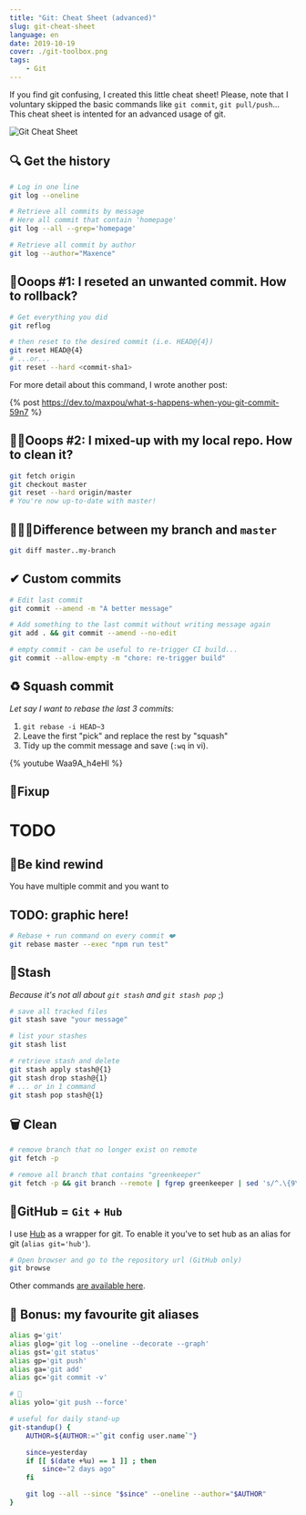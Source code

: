 ```yaml
---
title: "Git: Cheat Sheet (advanced)"
slug: git-cheat-sheet
language: en
date: 2019-10-19
cover: ./git-toolbox.png
tags: 
    - Git
---
```


If you find git confusing, I created this little cheat sheet! Please, note that I voluntary skipped the basic commands like `git commit`, `git pull/push`... This cheat sheet is intented for an advanced usage of git.

![Git Cheat Sheet](https://thepracticaldev.s3.amazonaws.com/i/ipejw88vw13j8rji8xjv.png)


## 🔍 Get the history

```bash
# Log in one line
git log --oneline

# Retrieve all commits by message
# Here all commit that contain 'homepage'
git log --all --grep='homepage'

# Retrieve all commit by author
git log --author="Maxence"
```

## 🙈Ooops #1: I reseted an unwanted commit. How to rollback?

```bash
# Get everything you did
git reflog

# then reset to the desired commit (i.e. HEAD@{4})
git reset HEAD@{4}
# ...or...
git reset --hard <commit-sha1>
```

For more detail about this command, I wrote another post:

{% post https://dev.to/maxpou/what-s-happens-when-you-git-commit-59n7 %}


## 🤦‍♀️Ooops #2: I mixed-up with my local repo. How to clean it?

```bash
git fetch origin
git checkout master
git reset --hard origin/master
# You're now up-to-date with master!
```

## 🕵🏻‍♂️Difference between my branch and `master`

```bash
git diff master..my-branch
```

## ✔ Custom commits

```bash
# Edit last commit
git commit --amend -m "A better message"

# Add something to the last commit without writing message again
git add . && git commit --amend --no-edit

# empty commit - can be useful to re-trigger CI build...
git commit --allow-empty -m "chore: re-trigger build"
```

## ♻️ Squash commit

*Let say I want to rebase the last 3 commits:*

1. `git rebase -i HEAD~3`
2. Leave the first "pick" and replace the rest by "squash"
3. Tidy up the commit message and save (`:wq` in vi).

{% youtube Waa9A_h4eHI %}


## 🎯Fixup

# TODO


## 📼Be kind rewind

You have multiple commit and you want to  

## TODO: graphic here!

```bash
# Rebase + run command on every commit ❤️
git rebase master --exec "npm run test"
```


## 🦋Stash

*Because it's not all about `git stash` and `git stash pop`* ;)

```bash
# save all tracked files
git stash save "your message"

# list your stashes
git stash list

# retrieve stash and delete
git stash apply stash@{1}
git stash drop stash@{1}
# ... or in 1 command
git stash pop stash@{1}
```

## 🗑 Clean

```bash
# remove branch that no longer exist on remote
git fetch -p

# remove all branch that contains "greenkeeper"
git fetch -p && git branch --remote | fgrep greenkeeper | sed 's/^.\{9\}//' | xargs git push origin --delete
```

## 🐙GitHub = `Git` + `Hub`

I use [Hub](https://github.com/github/hub) as a wrapper for git. To enable it you've to set hub as an alias for git (`alias git='hub'`).

```bash
# Open browser and go to the repository url (GitHub only)
git browse
```

Other commands [are available here](https://hub.github.com/hub.1.html).

## 🦄 Bonus: my favourite git aliases

```bash
alias g='git'
alias glog='git log --oneline --decorate --graph'
alias gst='git status'
alias gp='git push'
alias ga='git add'
alias gc='git commit -v'

# 🤘
alias yolo='git push --force'

# useful for daily stand-up
git-standup() {
    AUTHOR=${AUTHOR:="`git config user.name`"}

    since=yesterday
    if [[ $(date +%u) == 1 ]] ; then
        since="2 days ago"
    fi

    git log --all --since "$since" --oneline --author="$AUTHOR"
}
```
